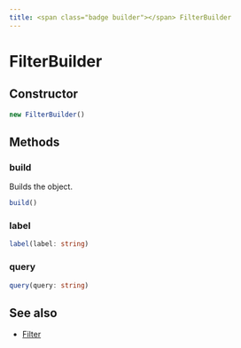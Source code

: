 ```yaml
---
title: <span class="badge builder"></span> FilterBuilder
---
```

# <span class="badge builder"></span> FilterBuilder

## Constructor

```typescript
new FilterBuilder()
```
## Methods

### <span class="badge object-method"></span> build

Builds the object.

```typescript
build()
```

### <span class="badge object-method"></span> label

```typescript
label(label: string)
```

### <span class="badge object-method"></span> query

```typescript
query(query: string)
```

## See also

 * <span class="badge object-type-interface"></span> [Filter](./object-Filter.md)
